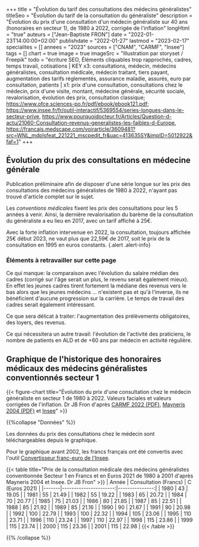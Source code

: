+++
title = "Évolution du tarif des consultations des médecins généralistes"
titleSeo = "Évolution du tarif de la consultation du généraliste"
description = "Évolution du prix d'une consultation d'un médecin généraliste sur 40 ans (honoraires en secteur 1), de 1980 à 2022, corrigée de l'inflation"
longHtml = "true"
auteurs = ["Jean-Baptiste FRON"]
date = "2022-01-23T14:00:00+02:00"
publishdate = "2022-01-27"
lastmod = "2023-02-17"
specialites = []
annees = "2023"
sources = ["CNAM", "CARMF", "Insee"]
tags = []
chart = true
image = true
imageSrc = "Illustration par storyset / Freepik"
todo = "écriture SEO, Éléments cliquables trop rapprochés, cadres, temps travail, cotisations | KEY x3: consultations, médecin, médecins généralistes, consultation médicale, médecin traitant, tiers payant, augmentation des tarifs réglementés, assurance maladie, assurés, euro par consultation, patients | x1: prix d'une consultation, consultations chez le médecin, prix d'une visite, montant, médecine générale, sécurité sociale, revalorisation, évolution des prix, consultation classique; https://www.ofce.sciences-po.fr/pdf/ebook/ebook121.pdf; https://www.insee.fr/fr/outil-interactif/5369554/series-longues-dans-le-secteur-prive, https://www.pourquoidocteur.fr/Articles/Question-d-actu/21060-Consultation-revenus-generalistes-les-faibles-d-Europe, https://francais.medscape.com/voirarticle/3609481?src=WNL_mdplsfeat_221221_mscpedit_fr&uac=413635SY&impID=5012922&faf=1"
+++

## Évolution du prix des consultations en médecine générale

Publication préliminaire afin de disposer d'une série longue sur les prix des consultations des médecins généralistes de 1980 à 2022, n'ayant pas trouvé d'article complet sur le sujet.

Les *conventions médicales* fixent les prix des consultations pour les 5 années à venir. Ainsi, la dernière revalorisation du barème de la consultation du généraliste a eu lieu en 2017, avec un tarif affiché à 25€.

Avec la forte inflation intervenue en 2022, la consultation, toujours affichée 25€ début 2023, ne vaut plus que 22,59€ de 2017, soit le prix de la consultation en 1995 en euros constants.
{.alert .alert-info}

### Éléments à retravailler sur cette page

Ce qui manque: la comparaison avec l'évolution du salaire médian des cadres (corrigé sur l'âge serait un plus, le revenu serait également mieux). En effet les jeunes cadres tirent fortement la médiane des revenus vers le bas alors que les jeunes médecins ... n'existent pas et qu'à l'inverse, ils ne bénéficient d'aucune progression sur la carrière. Le temps de travail des cadres serait également intéressant.

Ce que sera délicat à traiter: l'augmentation des prélèvements obligatoires, des loyers, des revenus.

Ce qui nécessitera un autre travail: l'évolution de l'activité des praticiens, le nombre de patients en ALD et de +60 ans par médecin en activité régulière.

## Graphique de l'historique des honoraires médicaux des médecins généralistes conventionnés secteur 1

{{< figure-chart title="Évolution du prix d'une consultation chez le médecin généraliste en secteur 1 de 1980 à 2022. Valeurs faciales et valeurs corrigées de l'inflation. Dr JB Fron d'après <a href='http://www.carmf.fr/doc/publications/chronologie/2022/chronologie-2022.pdf' rel='external nofollow noopener'>CARMF 2022 (PDF)</a>, <a href='http://piketty.pse.ens.fr/fichiers/enseig/memothes/DeaMayneris2004.pdf' rel='external nofollow noopener'>Mayneris 2004 (PDF)</a> et <a href='https://www.insee.fr/fr/information/2417794' rel='external nofollow noopener'>Insee</a>" >}}

<script>
const chartOptions = {
  // https://www.insee.fr/fr/information/2417794
  series: [{
    name: 'Euros 2021',
    data: [19.05, 21.49, 19.22, 20.72, 20.77, 21.03, 21.85, 22.51, 21.92, 21.16, 21.67, 20.98, 22.79, 22.32, 23.06, 23.71, 23.24, 22.97, 23.86, 23.74, 23.36, 22.98, 25.71, 25.2, 24.67, 24.22, 25.02, 25.83, 25.12, 25.1, 24.73, 25.32, 24.83, 24.62, 24.49, 24.48, 24.44, 26.29, 25.81, 25.53, 25.41, 25, 23.76]
  },
  {
    name: 'Euros courants',
    data: [7.01, 7.97, 8.48, 9.76, 10.39, 11.11, 11.46, 12.45, 12.96, 12.96, 13.53, 13.72, 13.72, 15.24, 15.63, 16.65, 16.77, 16.77, 17.34, 17.53, 17.53, 17.53, 20, 20, 20, 20, 21, 22, 22, 22, 22, 23, 23, 23, 23, 23, 23, 25, 25, 25, 25, 25, 25]
  }],
  chart: { type: 'line' },
  markers: { size: 0 },
  stroke: { colors: ['#4150f5', '#717cf8'], curve: 'smooth', width: 3 },
  title: { text: 'Honoraires des médecins généralistes en secteur 1' },
  xaxis: {
    categories: [1980, 1981, 1982, 1983, 1984, 1985, 1986, 1987, 1988, 1989, 1990, 1991, 1992, 1993, 1994, 1995, 1996, 1997, 1998, 1999, 2000, 2001, 2002, 2003, 2004, 2005, 2006, 2007, 2008, 2009, 2010, 2011, 2012, 2013, 2014, 2015, 2016, 2017, 2018, 2019, 2020, 2021, 2022],
    tickAmount: 21
  },
  yaxis: [
    {
      title: { text: "Montant (€)" },
      labels: { style: { colors: '#757575' } },
      decimalsInFloat: 0,
      min: 0
    }
  ],
  tooltip: { y: [{ formatter: function(value) { return `${value} €` }}] },
  theme: { monochrome: { enabled: true } },
  annotations: {
    xaxis: [{
      x: 2002,
      strokeDashArray: 0,
      borderColor: '#e0e0e0',
      label: {
        borderColor: 'transparent',
        position: 'bottom',
        style: {
          color: '#fff',
          background: '#4150f5',
        },
      text: 'Passage à l\'euro',
      }
    }]
  }
}
</script>

{{%collapse "Données" %}}

Les données du prix des consultations chez le médecin sont téléchargeables depuis le graphique.

Pour le graphique avant 2002, les francs français ont été convertis avec l'outil [Convertisseur franc-euro de l'Insee](https://www.insee.fr/fr/information/2417794).

{{< table title="Prix de la consultation médicale des médecins généralistes conventionnée Secteur 1 en Francs et en Euros 2021 de 1980 à 2001 d'après Mayneris 2004 et Insee. Dr JB Fron" >}}
| Année | Consultation (Francs) | C (Euros 2021) |
|-------|----------------------:|---------------:|
| 1980  | 43                    | 19.05          |
| 1981  | 55                    | 21.49          |
| 1982  | 55                    | 19.22          |
| 1983  | 65                    | 20.72          |
| 1984  | 70                    | 20.77          |
| 1985  | 75                    | 21.03          |
| 1986  | 80                    | 21.85          |
| 1987  | 85                    | 22.51          |
| 1988  | 85                    | 21.92          |
| 1989  | 85                    | 21.16          |
| 1990  | 90                    | 21.67          |
| 1991  | 90                    | 20.98          |
| 1992  | 100                   | 22.79          |
| 1993  | 100                   | 22.32          |
| 1994  | 105                   | 23.06          |
| 1995  | 110                   | 23.71          |
| 1996  | 110                   | 23.24          |
| 1997  | 110                   | 22.97          |
| 1998  | 115                   | 23.86          |
| 1999  | 115                   | 23.74          |
| 2000  | 115                   | 23.36          |
| 2001  | 115                   | 22.98          |
{{< /table >}}

{{% /collapse %}}
